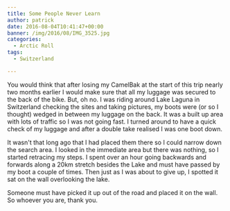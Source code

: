 ```yaml
---
title: Some People Never Learn
author: patrick
date: 2016-08-04T10:41:47+00:00
banner: /img/2016/08/IMG_3525.jpg
categories:
  - Arctic Roll
tags:
  - Switzerland

---
```

You would think that after losing my CamelBak at the start of this trip nearly two months earlier I would make sure that all my luggage was secured to the back of the bike. But, oh no. I was riding around Lake Laguna in Switzerland checking the sites and taking pictures, my boots were (or so I thought) wedged in between my luggage on the back. It was a built up area with lots of traffic so I was not going fast. I turned around to have a quick check of my luggage and after a double take realised I was one boot down.

It wasn't that long ago that I had placed them there so I could narrow down the search area. I looked in the immediate area but there was nothing, so I started retracing my steps. I spent over an hour going backwards and forwards along a 20km stretch besides the Lake and must have passed by my boot a couple of times. Then just as I was about to give up, I spotted it sat on the wall overlooking the lake.

Someone must have picked it up out of the road and placed it on the wall. So whoever you are, thank you.
